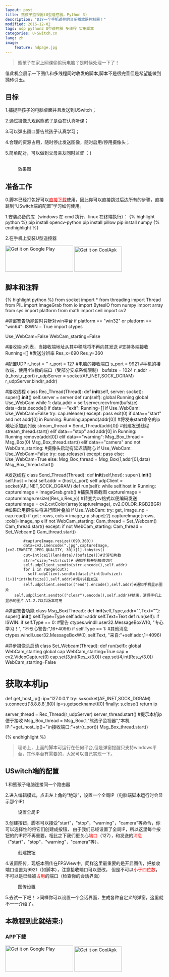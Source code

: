 ```yaml
---
layout: post
title: 熊孩子监视器(U型遥控器，Python 3)
description: "DIY一个手机遥控的音乐播放器控制器！"
modified: 2016-12-02
tags: udp python3 U型遥控器 多线程 实用脚本
categories: U-Switch.cn
lang: zh
image:
    feature: hdpage.jpg
---
```


>熊孩子在家上网课偷偷玩电脑？是时候处理一下了！

借此机会展示一下图传和多线程同时收发的脚本,脚本不是很完善但是希望能做到抛砖引玉。
## 目标
1.捕捉熊孩子的电脑桌面并且发送到USwitch；

2.通过摄像头观察熊孩子是否在认真听课；

3.可以弹出窗口警告熊孩子认真学习；

4.合理的资源占用，随时停止发送图像，随时启用/停用摄像头；

5.简单配对，可以做到父母亲友同时监督 ：)
<figure class="half center">
	<a href="{{ site.url }}/images/p3_u_cn/xgt1.jpg"> <img src="{{ site.url }}/images/p3_u_cn/xgt1.jpg" alt=""></a>
    <a href="{{ site.url }}/images/p3_u_cn/xgt2.png"> <img src="{{ site.url }}/images/p3_u_cn/xgt2.png" alt=""></a>
    <a href="{{ site.url }}/images/p3_u_cn/xgt3.png"> <img src="{{ site.url }}/images/p3_u_cn/xgt3.png" alt=""></a>
    <figcaption>效果图</figcaption>
</figure>

## 准备工作
0.脚本已经打包好可以<a href="https://github.com/yanfeiwong/U-Switch/raw/master/Demo/%E7%86%8A%E5%AD%A9%E5%AD%90%E7%9B%91%E8%A7%86%E5%99%A8.exe" target="_blank"><font color="red">直接下载</font></a>使用，因此你可以直接跳过后边所有的步骤，直接跳到“USwitch端的配置”学习如何使用。

1.安装必备的库（windows 在 cmd 执行，linux 在终端执行）：
{% highlight python %}
pip install opencv-python
pip install pillow
pip install numpy 
{% endhighlight %}

2.在手机上安装U型遥控器

<a href='https://play.google.com/store/apps/details?id=com.typey.tool.uswitch&pcampaignid=MKT-Other-global-all-co-prtnr-py-PartBadge-Mar2515-1'><img alt='Get it on Google Play' src='https://play.google.com/intl/en_us/badges/images/generic/en_badge_web_generic.png' height="83" width="215"/></a>
<a href='https://www.coolapk.com/apk/188229'><img alt='Get it on CoolApk' src='{{ site.url }}/images/coolan.png' height="80" width="150"/></a>

<script async src="//pagead2.googlesyndication.com/pagead/js/adsbygoogle.js"></script>


## 脚本和注释

{% highlight python %}
from socket import *
from threading import Thread
from PIL import ImageGrab
from io import BytesIO
from numpy import array
from sys import platform
from math import ceil
import  cv2

#弹窗警告功能暂时只针对win平台
if platform == "win32" or platform == "win64":
    ISWIN = True
    import ctypes

Use_WebCam=False
WebCam_starting=False


#接收端ip列表，当接收端地址从其中移除将不再向其发送
#支持多端接收
Running=[]
#发送分辨率
Res_x=690
Res_y=360

#配置UDP
r_host = ''
r_port = 127  #电脑的接收端口
s_port = 9921 #手机的接收端，使用4位数的端口（受部分安卓系统限制）
bufsize = 1024 
r_addr = (r_host,r_port)
r_udpServer = socket(AF_INET,SOCK_DGRAM) 
r_udpServer.bind(r_addr)

#接收线程
class Rec_Thread(Thread):
    def __init__(self, server: socket):
        super().__init__()
        self.server = server
    def run(self):
        global Running
        global Use_WebCam
        while 1:
            data,addr = self.server.recvfrom(bufsize)
            data=data.decode()
            if data=="exit":
                Running=[]
                if Use_WebCam:
                    Use_WebCam=False
                    try:
                        cap.release()
                    except:
                        pass
                exit(0)
            if data=="start" and not addr[0] in Running:
                Running.append(addr[0]) #将发来start命令的ip地址添加到列表
                stream_thread = Send_Thread(addr[0]) #创建发送线程
                stream_thread.start()
            elif data=="stop" and addr[0] in Running:
                Running.remove(addr[0])
            elif data=="warning":
                Msg_Box_thread = Msg_Box(0)
                Msg_Box_thread.start()
            elif data=="camera" and not WebCam_starting: #摄像头启动有延迟请耐心
                if Use_WebCam:
                    Use_WebCam=False
                    try:
                        cap.release()
                    except:
                        pass
                else:
                    Use_WebCam=True
            else:
                Msg_Box_thread = Msg_Box(1,addr[0],data)
                Msg_Box_thread.start()

                
#发送线程
class  Send_Thread(Thread):
    def __init__(self,host):
        super().__init__()
        self.host = host
        self.addr = (host,s_port)
        self.udpClient = socket(AF_INET,SOCK_DGRAM)
    def run(self):
        while self.host in Running: 
            captureImage = ImageGrab.grab() #捕获屏幕截图
            captureImage = captureImage.resize((Res_x,Res_y))
            #转变为cv格式以便编码发送
            captureImage = cv2.cvtColor(array(captureImage), cv2.COLOR_RGB2BGR)
            #如果启用摄像头将进行图片叠加
            if Use_WebCam:
                try:
                    get, image_np = cap.read()
                    if get :
                        rows, cols = image_np.shape[:2]
                        captureImage[:rows, :cols]=image_np
                    elif not WebCam_starting:
                        Cam_thread = Set_Webcam()
                        Cam_thread.start()
                except:
                    if not WebCam_starting:
                        Cam_thread = Set_Webcam()
                        Cam_thread.start()

            #captureImage.resize((690,360))
            data=cv2.imencode(".jpg",captureImage,[cv2.IMWRITE_JPEG_QUALITY, 30])[1].tobytes()
            cut=int(ceil(len(data)/(bufsize)))#计算切片数
            strr="size;"+str(cut)# 通知手机开始接收切片
            self.udpClient.sendto(strr.encode(),self.addr)
            for i in range(cut):
              self.udpClient.sendto(data[i*int(bufsize):(i+1)*int(bufsize)],self.addr)#切片并且发送
            self.udpClient.sendto(("end").encode(),self.addr)#通知手机显示图片
        self.udpClient.sendto(("clear").encode(),self.addr)#结束，清理手机上显示的图片,V1.2.7以后版本可用


#弹窗警告功能
class  Msg_Box(Thread):
    def __init__(self,Type,addr="",Text=""):
        super().__init__()
        self.Type=Type
        self.addr=addr
        self.Text=Text
    def run(self):
        if ISWIN:
            if self.Type == 0: #警告
                ctypes.windll.user32.MessageBoxW(0,  "专心学习！", "不专心警告:",16+4096)
            if self.Type == 1: #其他消息
                ctypes.windll.user32.MessageBoxW(0,  self.Text, "来自:"+self.addr,1+4096)
        
#异步摄像头启动
class  Set_Webcam(Thread):
    def run(self):
        global WebCam_starting
        global cap
        WebCam_starting=True
        cap = cv2.VideoCapture(0)
        cap.set(3,int(Res_x/3.0))
        cap.set(4,int(Res_y/3.0))
        WebCam_starting=False
        
# 获取本机ip
def get_host_ip():
    ip='127.0.0.1'
    try:
        s=socket(AF_INET,SOCK_DGRAM)
        s.connect(('8.8.8.8',80))
        ip=s.getsockname()[0]
    finally:
        s.close()
    return ip

        
    


server_thread = Rec_Thread(r_udpServer)
server_thread.start()
#提示本机ip便于接收
Msg_Box_thread = Msg_Box(1,"熊孩子监视器","本机IP:"+get_host_ip()+"\n接收端口:"+str(r_port))
Msg_Box_thread.start()



{% endhighlight %}

>理论上，上面的脚本可运行在任何平台,但是弹窗提醒只支持windows平台，其他平台有需要的，大家可以自己实现一下。

## USwitch端的配置
1.和熊孩子电脑连接同一个路由器

2.进入编辑模式，点击左上角的“地球”，设置一个全局IP（电脑端脚本运行时会显示那个IP）
<figure class="half center">
	<a href="{{ site.url }}/images/p3_u_cn/G_IP.jpg"> <img src="{{ site.url }}/images/p3_u_cn/G_IP.jpg" alt=""></a>
    <figcaption>设置全局IP</figcaption>
</figure>
3.创建按钮，脚本可以接受"start"，"stop"，"warning"，"camera"等命令，你可以选择性的将它们创建成按钮，
由于我们已经设置了全局IP，所以这里每个按钮的的IP将不再重要，相比之下我们更关心<font color="red">端口</font>（127），和发送的<font color="red">消息</font>（"start"，"stop"，"warning"，"camera"等）。
<figure class="half center">
	<a href="{{ site.url }}/images/p3_u_cn/MB.jpg"> <img src="{{ site.url }}/images/p3_u_cn/MB.jpg" alt=""></a>
    <figcaption>创建按钮</figcaption>
</figure>
4.设置图传，现版本图传在FPSView中，同样这里最重要的是开启图传，把接收端口设置为9921（如脚本），注意接收端口可以更改，
但是不可以<font color="red">小于四位数</font>，不可以是已经被<font color="red">占用</font>的端口（检查你的会话界面）
<figure class="half center">
	<a href="{{ site.url }}/images/p3_u_cn/FPS.jpg"> <img src="{{ site.url }}/images/p3_u_cn/FPS.jpg" alt=""></a>
    <figcaption>图传设置</figcaption>
</figure>
5.去试一下吧！
>同样你可以设置一个会话界面，生成各种自定义的弹窗，这里就不一一介绍了。


## 本教程到此就结束:)
### APP下载
<a href='https://play.google.com/store/apps/details?id=com.typey.tool.uswitch&pcampaignid=MKT-Other-global-all-co-prtnr-py-PartBadge-Mar2515-1'><img alt='Get it on Google Play' src='https://play.google.com/intl/en_us/badges/images/generic/en_badge_web_generic.png' height="83" width="215"/></a>
<a href='https://www.coolapk.com/apk/188229'><img alt='Get it on CoolApk' src='{{ site.url }}/images/coolan.png' height="80" width="150"/></a>